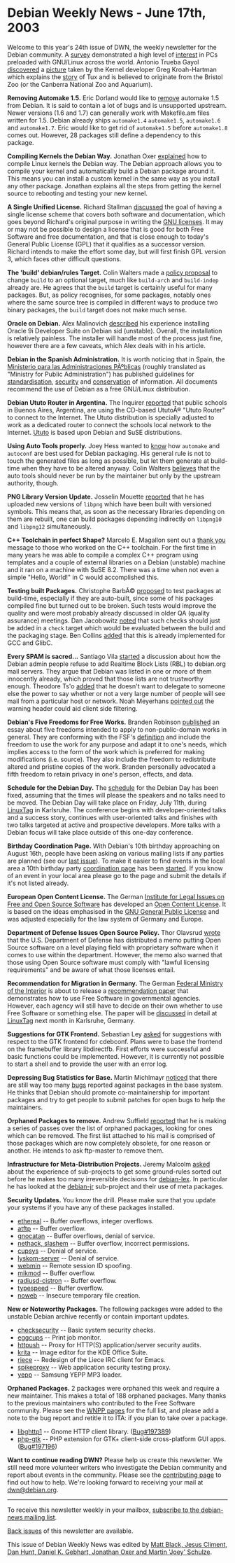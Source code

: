 
Debian Weekly News - June 17th, 2003
====================================


Welcome to this year's 24th issue of DWN, the weekly newsletter for the
Debian community. A [survey](http://www.wewantlinux.org/pickcountry.php) demonstrated a high level of [interest](http://www.wewantlinux.org/responsereport.php) in PCs preloaded with
GNU/Linux across the world. Antonio Trueba Gayol [discovered](https://lists.debian.org/debian-curiosa-0306/msg00012.html) a [picture](http://www.kernel.org/pub/linux/kernel/people/gregkh/penguin_sign.jpg) taken by the Kernel developer Greg Kroah-Hartman which explains
the [story](http://penguin.uk.linux.org/) of Tux and is believed to
originate from the Bristol Zoo (or the Canberra National Zoo and Aquarium).


**Removing Automake 1.5.** Eric Dorland would like to [remove](https://lists.debian.org/debian-devel-announce-0306/msg00006.html) automake 1.5 from Debian. It is said to contain a lot of bugs and
is unsupported upstream. Newer versions (1.6 and 1.7) can generally work with
Makefile.am files written for 1.5. Debian already ships
`automake1.4` `automake1.5`, `automake1.6`
and `automake1.7`. Eric would like to get rid of
`automake1.5` before `automake1.8` comes out. However,
28 packages still define a dependency to this package.


**Compiling Kernels the Debian Way.** Jonathan Oxer [explained](http://www.linmagau.org/modules.php?op=modload&name=Sections&file=index&req=viewarticle&artid=158)
how to compile Linux kernels the Debian way. The Debian approach allows you
to compile your kernel and automatically build a Debian package around it.
This means you can install a custom kernel in the same way as you install any
other package. Jonathan explains all the steps from getting the kernel
source to rebooting and testing your new kernel.


**A Single Unified License.** Richard Stallman [discussed](https://lists.debian.org/debian-legal-0306/msg00142.html)
the goal of having a single license scheme that covers both software and
documentation, which goes beyond Richard's original purpose in writing the [GNU licenses](https://www.gnu.org/licenses/licenses.html). It may or
may not be possible to design a license that is good for both Free Software
and free documentation, and that is close enough to today's General Public
License (GPL) that it qualifies as a successor version. Richard intends to
make the effort some day, but will first finish GPL version 3, which faces
other difficult questions.


**The 'build' debian/rules Target.** Colin Walters made a [policy
proposal](https://lists.debian.org/debian-policy-0306/msg00095.html) to change `build` to an optional target, much like
`build-arch` and `build-indep` already are. He agrees
that the `build` target is certainly useful for many packages.
But, as policy recognises, for some packages, notably ones where the same
source tree is compiled in different ways to produce two binary packages, the
`build` target does not make much sense.


**Oracle on Debian.** Alex Malinovich [described](http://www.the-love-shack.net/oracle-on-sid.html) his
experience installing Oracle 9i Developer Suite on Debian sid (unstable).
Overall, the installation is relatively painless. The installer will handle most
of the process just fine, however there are a few caveats, which Alex deals
with in his article.


**Debian in the Spanish Administration.** It is worth noticing
that in Spain, the [Ministerio para las
Administraciones PÃºblicas](http://www.map.es/) (roughly translated as "Ministry for Public
Administration") has published guidelines for [standardisation](http://www.csi.map.es/csi/pdf/criterios/normas.pdf), [security](http://www.csi.map.es/csi/pdf/criterios/seguridad.pdf) and [conservation](http://www.csi.map.es/csi/pdf/criterios/conservacion.pdf)
of information. All documents recommend the use of Debian as a free GNU/Linux
distribution.


**Debian Ututo Router in Argentina.** The Inquirer [reported](http://www.theinquirer.net/?article=10011) that public
schools in Buenos Aires, Argentina, are using the CD-based UtutoÂ® "Ututo
Router" to connect to the Internet. The Ututo distribution is specially
adjusted to work as a dedicated router to connect the schools local network to
the Internet. [Ututo](http://www.ututo.org/) is based upon Debian
and SuSE distributions.


**Using Auto Tools properly.** Joey Hess wanted to [know](https://lists.debian.org/debian-devel-0306/msg00545.html) how
`automake` and `autoconf` are best used for Debian
packaging. His general rule is not to touch the generated files as long as
possible, but let them generate at build-time when they have to be altered
anyway. Colin Walters [believes](https://lists.debian.org/debian-devel-0306/msg00559.html)
that the auto tools should never be run by the maintainer but only by the
upstream authority, though.


**PNG Library Version Update.** Josselin Mouette [reported](https://lists.debian.org/debian-devel-0306/msg00619.html)
that he has uploaded new versions of `libpng` which have been built
with versioned symbols. This means that, as soon as the necessary libraries
depending on them are rebuilt, one can build packages depending indirectly on
`libpng10` and `libpng12` simultaneously.


**C++ Toolchain in perfect Shape?** Marcelo E. Magallon sent
out a [thank
you](https://lists.debian.org/debian-devel-0306/msg00632.html) message to those who worked on the C++ toolchain. For the first time
in many years he was able to compile a complex C++ program using templates and
a couple of external libraries on a Debian (unstable) machine and it ran on a
machine with SuSE 8.2. There was a time when not even a simple "Hello,
World!" in C would accomplished this.


**Testing built Packages.** Christophe BarbÃ© [proposed](https://lists.debian.org/debian-devel-0306/msg00642.html) to
test packages at build-time, especially if they are auto-built, since some of
his packages compiled fine but turned out to be broken. Such tests would
improve the quality and were most probably already discussed in older QA
(quality assurance) meetings. Dan Jacobowitz [noted](https://lists.debian.org/debian-devel-0306/msg00655.html)
that such checks should just be added in a `check` target which
would be evaluated between the build and the packaging stage. Ben Collins [added](https://lists.debian.org/debian-devel-0306/msg00668.html) that
this is already implemented for GCC and GlibC.


**Every SPAM is sacred...** Santiago Vila [started](https://lists.debian.org/debian-devel-0306/msg00667.html) a
discussion about how the Debian admin people refuse to add Realtime Block
Lists (RBL) to debian.org mail servers. They argue that Debian was listed in one or more
of them innocently already, which proved that those lists are not trustworthy
enough. Theodore Ts'o [added](https://lists.debian.org/debian-devel-0306/msg00673.html)
that he doesn't want to delegate to someone else the power to say whether or
not a very large number of people will see mail from a particular host or
network. Noah Meyerhans [pointed
out](https://lists.debian.org/debian-devel-0306/msg00778.html) the warning header could aid client side filtering.


**Debian's Five Freedoms for Free Works.** Branden Robinson [published](https://lists.debian.org/debian-legal-0306/msg00100.html)
an essay about five freedoms intended to apply to non-public-domain works in
general. They are conforming with the FSF's [definition](https://www.gnu.org/philosophy/free-sw) and include
the freedom to use the work for any purpose and adapt it to one's needs, which
implies access to the form of the work which is preferred for making
modifications (i.e. source). They also include the freedom to redistribute
altered and pristine copies of the work. Branden personally advocated a fifth
freedom to retain privacy in one's person, effects, and data.


**Schedule for the Debian Day.** The [schedule](http://www.infodrom.org/Debian/events/LinuxTag2003/day.html)
for the Debian Day has been fixed, assuming that the times will please the speakers and
no talks need to be moved. The Debian Day will take place on Friday, July
11th, during [LinuxTag](http://www.linuxtag.org/) in Karlsruhe.
The conference begins with developer-oriented talks and a success story,
continues with user-oriented talks and finishes with two talks targeted at
active and prospective developers. More talks with a Debian focus will take
place outside of this one-day conference.


**Birthday Coordination Page.** With Debian's 10th birthday
approaching on August 16th, people have been asking on various mailing lists
if any parties are planned (see our [last issue](https://www.debian.org/News/weekly/2003/23/)). To make it easier to
find events in the local area a 10th birthday party [coordination page](https://www.debconf.org/10years/) has been [started](https://lists.debian.org/debian-devel-0306/msg01019.html).
If you know of an event in your local area please go to the page and submit
the details if it's not listed already.


**European Open Content License.** The German [Institute for Legal Issues on Free and Open
Source Software](http://www.ifross.de/) has developed an [Open Content License](http://www.uvm.nrw.de/kunden/uvm/www.nsf/0/DE4F7A151230FB66C1256D39002813AD?OpenDocument). It is based on the ideas emphasised in the [GNU General Public License](https://www.gnu.org/copyleft/gpl.html) and
was adjusted especially for the law system of Germany and Europe.


**Department of Defense Issues Open Source Policy.** Thor
Olavsrud [wrote](http://www.internetnews.com/dev-news/article.php/2216311) that the U.S. Department of Defense has distributed a memo putting
Open Source software on a level playing field with proprietary software when
it comes to use within the department. However, the memo also warned that
those using Open Source software must comply with "lawful licensing
requirements" and be aware of what those licenses entail.


**Recommendation for Migration in Germany.** The German [Federal Ministry of the Interior](http://www.bmi.bund.de/) is about
to release a [recommendation paper](http://www.bmi.bund.de/dokumente/Pressemitteilung/ix_92264.htm?nodeID=3735) that demonstrates how to use Free Software in
governmental agencies. However, each agency will still have to decide on
their own whether to use Free Software or something else. The paper will be
[discussed](http://www.linuxtag.org/2003/de/conferences/talk.xsp?id=64) in detail at [LinuxTag](http://www.linuxtag.org/)
next month in Karlsruhe, Germany.


**Suggestions for GTK Frontend.** Sebastian Ley [asked](https://lists.debian.org/debian-boot-0306/msg00139.html) for
suggestions with respect to the GTK frontend for cdebconf. Plans were to base
the frontend on the framebuffer library libdirectfb. First efforts were
successful and basic functions could be implemented. However, it is
currently not possible to start a shell and to provide the user with an error
log.


**Depressing Bug Statistics for Base.** Martin Michlmayr [noticed](https://lists.debian.org/debian-qa-0306/msg00002.html) that
there are still way too many [bugs](https://bugs.debian.org/~tbm/base_bugs.png) reported against
packages in the base system. He thinks that Debian should promote
co-maintainership for important packages and try to get people to submit
patches for open bugs to help the maintainers.


**Orphaned Packages to remove.** Andrew Suffield [reported](https://lists.debian.org/debian-qa-0306/msg00007.html) that
he is making a series of passes over the list of orphaned packages, looking
for ones which can be removed. The first list attached to his mail is
comprised of those packages which are now completely obsolete, for one reason
or another. He intends to ask ftp-master to remove them.


**Infrastructure for Meta-Distribution Projects.** Jeremy
Malcolm [asked](https://lists.debian.org/debian-lex-0306/msg00006.html) about the experience of sub-projects to get some ground-rules sorted
out before he makes too many irreversible decisions for [debian-lex](https://people.debian.org/~terminus/debian-lex/). In
particular he has looked at the [debian-jr](https://www.debian.org/devel/debian-jr/) sub-project and their use of meta packages.


**Security Updates.** You know the drill. Please make sure
that you update your systems if you have any of these packages installed.


* [ethereal](https://www.debian.org/security/2003/dsa-313) --
 Buffer overflows, integer overflows.
* [atftp](https://www.debian.org/security/2003/dsa-314) --
 Buffer overflow.
* [gnocatan](https://www.debian.org/security/2003/dsa-315) --
 Buffer overflows, denial of service.
* [nethack, slashem](https://www.debian.org/security/2003/dsa-316) --
 Buffer overflow, incorrect permissions.
* [cupsys](https://www.debian.org/security/2003/dsa-317) --
 Denial of service.
* [lyskom-server](https://www.debian.org/security/2003/dsa-318) --
 Denial of service.
* [webmin](https://www.debian.org/security/2003/dsa-319) --
 Remote session ID spoofing.
* [mikmod](https://www.debian.org/security/2003/dsa-320) --
 Buffer overflow.
* [radiusd-cistron](https://www.debian.org/security/2003/dsa-321) --
 Buffer overflow.
* [typespeed](https://www.debian.org/security/2003/dsa-322) --
 Buffer overflow.
* [noweb](https://www.debian.org/security/2003/dsa-323) --
 Insecure temporary file creation.


**New or Noteworthy Packages.** The following packages were
added to the unstable Debian archive recently or contain important updates.


* [checksecurity](https://packages.debian.org/unstable/admin/checksecurity)
 -- Basic system security checks.
* [eggcups](https://packages.debian.org/unstable/gnome/eggcups)
 -- Print job monitor.
* [httpush](https://packages.debian.org/unstable/net/httpush)
 -- Proxy for HTTP(S) application/server security audits.
* [krita](https://packages.debian.org/unstable/graphics/krita)
 -- Image editor for the KDE Office Suite.
* [riece](https://packages.debian.org/unstable/net/riece)
 -- Redesign of the Liece IRC client for Emacs.
* [spikeproxy](https://packages.debian.org/unstable/net/spikeproxy)
 -- Web application security testing proxy.
* [yepp](https://packages.debian.org/unstable/utils/yepp)
 -- Samsung YEPP MP3 loader.


**Orphaned Packages.** 2 packages were orphaned this week and
require a new maintainer. This makes a total of 188 orphaned packages. Many
thanks to the previous maintainers who contributed to the Free Software
community. Please see the [WNPP pages](https://www.debian.org/devel/wnpp/) for
the full list, and please add a note to the bug report and retitle it to ITA:
if you plan to take over a package.


* [libghttp1](https://packages.debian.org/unstable/libs/libghttp1)
 -- Gnome HTTP client library.
 ([Bug#197389](https://bugs.debian.org/197389))
* [php-gtk](https://packages.debian.org/unstable/devel/php-gtk)
 -- PHP extension for GTK+ client-side cross-platform GUI apps.
 ([Bug#197196](https://bugs.debian.org/197196))


**Want to continue reading DWN?** Please help us create this
newsletter. We still need more volunteer writers who investigate the Debian
community and report about events in the community. Please see the [contributing page](https://www.debian.org/News/weekly/contributing) to find out how
to help. We're looking forward to receiving your mail at [dwn@debian.org](mailto:dwn@debian.org).




---



 To receive this newsletter weekly in your mailbox, [subscribe to the debian-news mailing list](https://lists.debian.org/debian-news/).



[Back issues](https://www.debian.org/News/weekly/) of this newsletter are available.



This issue of Debian Weekly News was edited by [Matt Black, Jesus Climent, Dan Hunt, Daniel K. Gebhart, Jonathan Oxer and Martin 'Joey' Schulze](mailto:dwn@debian.org).




